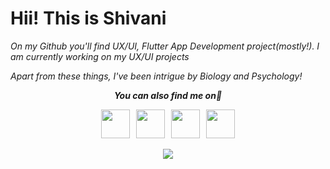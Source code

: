 # Hii! This is Shivani
<i>On my Github you'll find UX/UI, Flutter App Development project(mostly!). I am currently working on my UX/UI projects</i>

<i> Apart from these things, I've been intrigue by Biology and Psychology!
  
  
<p align="center"><b><i>You can also find me on👀</p>

<p align="center"><a href="https://www.linkedin.com/in/shivani-singh-86b640192/"> <img src="https://img.icons8.com/nolan/54/linkedin.png" width = 46/></a>&nbsp;&nbsp;
<a href="https://dev.to/singhshivani"><img src="https://lh3.googleusercontent.com/mmiuKzIq5YPFyjrfFsiNqeGuJY-Rp6wVvE8kus6vuunOnqInN16GTCCUX1937vEbKw" width = 46/></a>&nbsp;&nbsp;
<a href="https://twitter.com/SinghShivani00"><img src="https://www.freepnglogos.com/uploads/twitter-logo-png/twitter-logo-vector-png-clipart-1.png" width = 46/></a>&nbsp;&nbsp;
<a href="https://dribbble.com/singhshivani"><img src="https://img.icons8.com/offices/55/000000/dribbble.png" width = 46/></a>
<p align="center"><img src="https://github-readme-stats.vercel.app/api?username=singh-shivani&show_icons=true&title_color=FAF0CA&icon_color=FAF0CA&text_color=fff&bg_color=080926">
